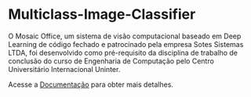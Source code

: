 # Multiclass-Image-Classifier

O Mosaic Office, um sistema de visão computacional baseado em Deep Learning de código fechado e patrocinado pela empresa Sotes Sistemas LTDA, foi desenvolvido como pré-requisito da disciplina de trabalho de conclusão do curso de Engenharia de Computação pelo Centro Universitário Internacional Uninter.

Acesse a [Documentação] para obter mais detalhes.

[Documentação]: https://github.com/erickerate/Multiclass-Image-Classifier/wiki
